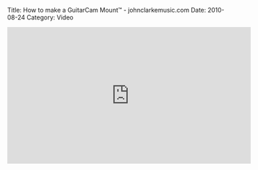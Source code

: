 Title: How to make a GuitarCam Mount™ - johnclarkemusic.com
Date: 2010-08-24
Category: Video

<iframe width="560" height="315" src="https://www.youtube.com/embed/CnlfYX23jP0" title="YouTube video player" frameborder="0" allow="accelerometer; autoplay; clipboard-write; encrypted-media; gyroscope; picture-in-picture" allowfullscreen></iframe>

